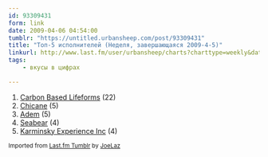 ```yaml
---
id: 93309431
form: link
date: 2009-04-06 04:54:00
tumblr: "https://untitled.urbansheep.com/post/93309431"
title: "Топ-5 исполнителей (Неделя, завершающаяся 2009-4-5)"
linkurl: http://www.last.fm/user/urbansheep/charts?charttype=weekly&date_to=1238932800
tags:
    - вкусы в цифрах

---
```

<ol><li>
<a rel="nofollow" target="_blank" href="http://www.last.fm/music/Carbon+Based+Lifeforms">Carbon Based Lifeforms</a>&nbsp;(22)</li>
<li>
<a rel="nofollow" target="_blank" href="http://www.last.fm/music/Chicane">Chicane</a>&nbsp;(5)</li>
<li>
<a rel="nofollow" target="_blank" href="http://www.last.fm/music/Adem">Adem</a>&nbsp;(5)</li>
<li>
<a rel="nofollow" target="_blank" href="http://www.last.fm/music/Seabear">Seabear</a>&nbsp;(4)</li>
<li>
<a rel="nofollow" target="_blank" href="http://www.last.fm/music/Karminsky+Experience+Inc">Karminsky Experience Inc</a>&nbsp;(4)</li>
</ol><p><small>Imported from <a rel="nofollow" target="_blank" href="http://joelaz.com/post/23488847/last-fm-tumblr-weekly-top-artists">Last.fm Tumblr</a> by <a rel="nofollow" target="_blank" href="http://joelaz.com">JoeLaz</a></small></p>
